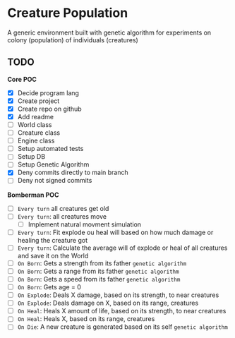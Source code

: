 # Creature Population
A generic environment built with genetic algorithm for experiments on colony (population) of individuals (creatures)

**TODO**
---

**Core POC**
* [x] Decide program lang
* [x] Create project
* [x] Create repo on github
* [x] Add readme
* [ ] World class
* [ ] Creature class
* [ ] Engine class
* [ ] Setup automated tests
* [ ] Setup DB
* [ ] Setup Genetic Algorithm
* [x] Deny commits directly to main branch
* [ ] Deny not signed commits

**Bomberman POC**
* [ ] `Every turn` all creatures get old
* [ ] `Every turn`: all creatures move
  * [ ] Implement natural movment simulation
* [ ] `Every turn`: Fit explode ou heal will based on how much damage or healing the creature got
* [ ] `Every turn`: Calculate the average will of explode or heal of all creatures and save it on the World
* [ ] `On Born`: Gets a strength from its father `genetic algorithm`
* [ ] `On Born`: Gets a range from its father `genetic algorithm`
* [ ] `On Born`: Gets a speed from its father `genetic algorithm`
* [ ] `On Born`: Gets age = 0
* [ ] `On Explode`: Deals X damage, based on its strength, to near creatures
* [ ] `On Explode`: Deals damage on X, based on its range, creatures
* [ ] `On Heal`: Heals X amount of life, based on its strength, to near creatures
* [ ] `On Heal`: Heals X, based on its range, creatures
* [ ] `On Die`: A new creature is generated based on its self `genetic algorithm`
